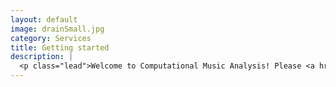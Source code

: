 ```yaml
---
layout: default
image: drainSmall.jpg
category: Services
title: Getting started
description: |
  <p class="lead">Welcome to Computational Music Analysis! Please <a href="https://docs.google.com/forms/d/1LUg-SrsRSVbNRUcvvbrBTMzZQyldycPa8K3AXtFvbjA/viewform?usp=send_form">fill out this pre-course survey</a> and read the following in preparation for our first meeting on Monday, May 9.</p><ul><li><a href="/introductions/">Introduction to the course</a></li><li><a href="http://kris.shaffermusic.com/2016/01/computational-musicology/">What is computational musicology?</a></li><li><a href="/syllabus/">Syllabus</a></li></ul><p><p class="lead">You also may be interested in seeing <a href="/results2014/">the materials and project results</a> from a previous offering of this course in May 2014.</p>
---
```

